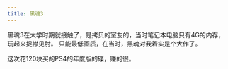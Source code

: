 ```yaml
---
title: 黑魂3
---
```

黑魂3在大学时期就接触了，是拷贝的室友的，当时笔记本电脑只有4G的内存，玩起来捉襟见肘。
只能最低画质，在当时，黑魂对我着实是个大作了。

这次花120块买的PS4的年度版的碟，赚的很。



